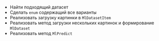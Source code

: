 - Найти подходящий датасет
- Сделать `enum` содержащий все варианты
- Реализовать загрузку картинки в `MlDatasetItem`
- Реализовать метод загрузки нескольких картинок и формирование `MlDataset`
- Реализовать метод `MlPredict`